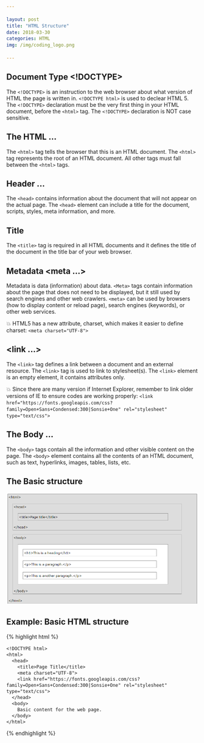 ```yaml
---

layout: post
title: "HTML Structure"
date: 2018-03-30
categories: HTML
img: /img/coding_logo.png

---
```


## Document Type <!DOCTYPE>

The `<!DOCTYPE>` is an instruction to the web browser about what version of HTML the page is written in. `<!DOCTYPE html>` is used to declear HTML 5. The `<!DOCTYPE>` declaration must be the very first thing in your HTML document, before the `<html>` tag. The `<!DOCTYPE>` declaration is NOT case sensitive.

## The HTML <html>...</html>

The `<html>` tag tells the browser that this is an HTML document. The `<html>` tag represents the root of an HTML document. All other tags must fall between the `<html>` tags.

## Header <head>...</head>

The `<head>` contains information about the document that will not appear on the actual page. The `<head>` element can include a title for the document, scripts, styles, meta information, and more.


## Title <title>...</title>

The `<title>` tag is required in all HTML documents and it defines the title of the document in the title bar of your web browser.

## Metadata <meta ...>

Metadata is data (information) about data. `<Meta>` tags contain information about the page that does not need to be displayed, but it still used by search engines and other web crawlers. `<meta>` can be used by browsers (how to display content or reload page), search engines (keywords), or other web services.

💥 HTML5 has a new attribute, charset, which makes it easier to define charset: `<meta charset="UTF-8">`

## <link ...>

The `<link>` tag defines a link between a document and an external resource. The `<link>` tag is used to link to stylesheet(s). The `<link>` element is an empty element, it contains attributes only.

💥 Since there are many version if Internet Explorer, remember to link older versions of IE to ensure codes are working properly: `<link href="https://fonts.googleapis.com/css?family=Open+Sans+Condensed:300|Sonsie+One" rel="stylesheet" type="text/css">`

## The Body <body>...</body>

The `<body>` tags contain all the information and other visible content on the page. The `<body>` element contains all the contents of an HTML document, such as text, hyperlinks, images, tables, lists, etc.

## The Basic structure

![Basic HTML Structure from w3schools.com](/pic/htmlstructure.PNG)

## Example: Basic HTML structure

{% highlight html %}

    <!DOCTYPE html>
    <html>
      <head>
        <title>Page Title</title>
        <meta charset="UTF-8">
        <link href="https://fonts.googleapis.com/css?family=Open+Sans+Condensed:300|Sonsie+One" rel="stylesheet" type="text/css">
      </head>
      <body>
        Basic content for the web page.
      </body>
    </html>

{% endhighlight %}
